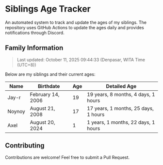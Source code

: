 # Siblings Age Tracker

An automated system to track and update the ages of my siblings. The repository uses GitHub Actions to update the ages daily and provides notifications through Discord.

## Family Information

> Last updated: October 11, 2025 09:44:33 (Denpasar, WITA Time (UTC+8))

Below are my siblings and their current ages:

| Name | Birthdate | Age | Detailed Age |
|------|-----------|-----|-------------|
| Jay-r | February 14, 2006 | 19 | 19 years, 8 months, 4 days, 1 hours |
| Noynoy | August 21, 2008 | 17 | 17 years, 1 months, 25 days, 1 hours |
| Axel | August 20, 2024 | 1 | 1 years, 1 months, 22 days, 1 hours |

## Contributing

Contributions are welcome! Feel free to submit a Pull Request.